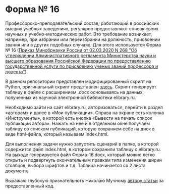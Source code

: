 # Форма № 16


Профессорско-преподавательский состав, работающий в российских высших учебных заведениях, регулярно предоставляют список своих научных и учебно-методических работ. Это требование возникает, например, при избрании или переизбрании на должность, присвоении звания или в других подобных случаях. Для этого используется Форма № 16 ([Приказ Минобрнауки России от 02.03.2020 N 268 "Об утверждении Административного регламента Министерства науки и высшего образования Российской Федерации по предоставлению государственной услуги по присвоению ученых званий профессора и доцента"](https://sutd.ru/upload/iblock/f88/Prikaz_MRF_268.pdf)).

В данном репозитории представлен модифицированный скрипт на Python, оригинальный скрипт представлен [здесь](https://habr.com/ru/articles/558190/). Скрипт генерирует таблицу в файле с расширением .docx основываясь на данных, полученных из научной электронной библиотеки elibrary.ru.

Необходимо зайти на сайт elibrary.ru, авторизоваться, перейти в раздел «авторам» и далее в «Мои публикации». Справа на экране есть колонка «Инструменты», в которой есть кнопка «Вывести на печать список публикаций автора». Нажать на нее и в отдельном окне получаем таблицу со списком публикаций, которую сохраняем себе на диск в виде html-файла, который называем index.html.

Для выполнения задачи нужно запустить сценарий в папке, в которой содержится файл index.html, в котором сохранили таблицу с elibrary.ru. На выходе генерируется файл Форма-16.docx, который можно легко открыть и подвергнуть окончательным правкам типа изменения ширин столбцов, выбора шрифтов и т.д. Таблица начинается со 2 листа документа

Выражаю глубокую признательноть Николаю Мучному [автору статьи](https://habr.com/ru/articles/558190/) за предоставленный код.






